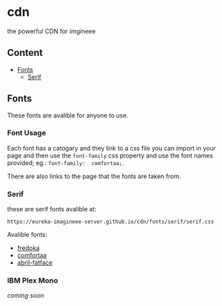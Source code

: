# cdn
the powerful CDN for imgineee

## Content
- [Fonts](#Fonts)
  - [Serif](#Serif)


## Fonts
These fonts are avalible for anyone to use.
### Font Usage
Each font has a catogary and they link to a css file you can import in your page and then use the ```font-family``` css property and use the font names provided; eg.: ```font-family:  comfortaa;```.

There are also links to the page that the fonts are taken from.
### Serif
these are serif fonts avalible at:
```
https://eureka-imagineee-server.github.io/cdn/fonts/serif/serif.css
```
Avalible fonts:
- [fredoka](https://fonts.google.com/specimen/Fredoka+One?category=Display#standard-styles)
- [comfortaa](https://fonts.google.com/specimen/Comfortaa?category=Display#standard-styles)
- [abril-fatface](https://fonts.google.com/specimen/Abril+Fatface?category=Display)
### IBM Plex Mono
*coming soon*
